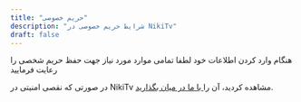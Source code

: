 ```yaml
---
title: "حریم خصوصی"
description: "شرایط حریم خصوصی در NikiTv"
draft: false
---
```


هنگام وارد کردن اطلاعات خود لطفا تمامی موارد مورد نیاز جهت حفظ حریم شخصی را رعایت فرمایید

در صورتی که نقصی امنیتی در NikiTv   مشاهده کردید، آن را[ با ما در میان بگذارید](/contact "تماس با ما").
